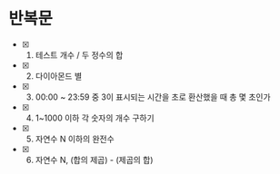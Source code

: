 # 반복문

- [x] 1. 테스트 개수 / 두 정수의 합
- [x] 2. 다이아몬드 별
- [x] 3. 00:00 ~ 23:59 중 3이 표시되는 시간을 초로 환산했을 때 총 몇 초인가
- [x] 4. 1~1000 이하 각 숫자의 개수 구하기
- [x] 5. 자연수 N 이하의 완전수
- [x] 6. 자연수 N, (합의 제곱) - (제곱의 합)
